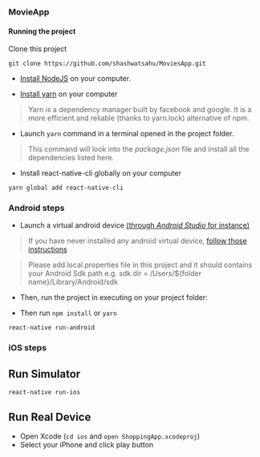 ### MovieApp

#### Running the project

Clone this project

`git clone https://github.com/shashwatsahu/MoviesApp.git`

- [Install NodeJS](https://nodejs.org/en/) on your computer.

- [Install yarn](https://yarnpkg.com/en/docs/install) on your computer

> Yarn is a dependency manager built by facebook and google. It is a more efficient and reliable (thanks to yarn.lock) alternative of npm.

- Launch ``` yarn ``` command in a terminal opened in the project folder.
> This command will look into the *package.json* file and install all the dependencies listed here.

- Install react-native-cli globally on your computer
```
yarn global add react-native-cli
```

### Android steps

- Launch a virtual android device [(through *Android Studio* for instance)](https://developer.android.com/studio/run/managing-avds.html#viewing)

> If you have never installed any android virtual device, [follow those instructions](https://developer.android.com/studio/run/managing-avds.html#createavd)

> Please add local.properties file in this project and it should contains your Android Sdk path 
> e.g. sdk.dir = /Users/${folder name}/Library/Android/sdk

- Then, run the project in executing on your project folder:

- Then run `npm install` or `yarn`

```
react-native run-android
```

### iOS steps

## Run Simulator

```
react-native run-ios
```

## Run Real Device

- Open Xcode (`cd ios` and `open ShoppingApp.xcodeproj`)
- Select your iPhone and click play button

